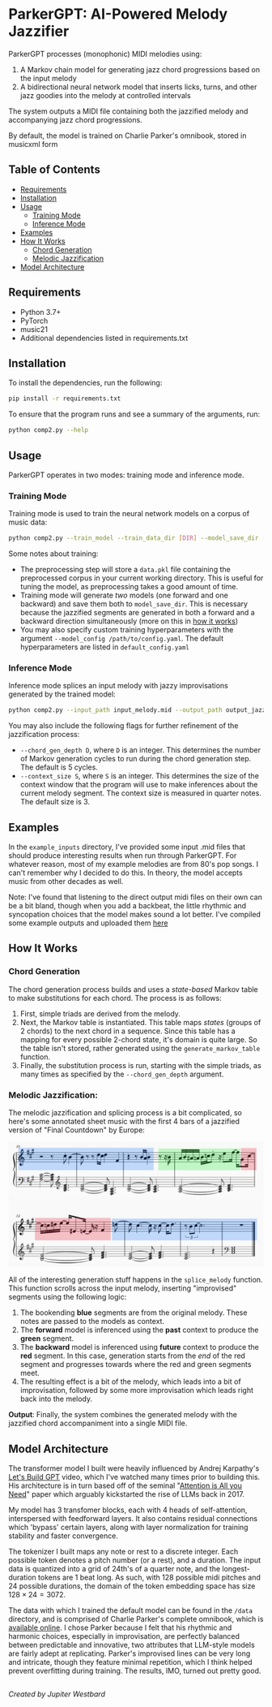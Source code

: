 # ParkerGPT: AI-Powered Melody Jazzifier

ParkerGPT processes (monophonic) MIDI melodies using:

1. A Markov chain model for generating jazz chord progressions based on the input melody
2. A bidirectional neural network model that inserts licks, turns, and other jazz goodies into the melody at controlled intervals

The system outputs a MIDI file containing both the jazzified melody and accompanying jazz chord progressions.

By default, the model is trained on Charlie Parker's omnibook, stored in musicxml form

## Table of Contents
- [Requirements](#requirements)
- [Installation](#installation)
- [Usage](#usage)
  - [Training Mode](#training-mode)
  - [Inference Mode](#inference-mode)
- [Examples](#examples)
- [How It Works](#how-it-works)
  - [Chord Generation](#chord-generation)
  - [Melodic Jazzification](#melodic-jazzification)
- [Model Architecture](#model-architecture)

## Requirements
- Python 3.7+
- PyTorch
- music21
- Additional dependencies listed in requirements.txt

## Installation

To install the dependencies, run the following:
```bash
pip install -r requirements.txt
```
To ensure that the program runs and see a summary of the arguments, run:
```bash
python comp2.py --help
```

## Usage

ParkerGPT operates in two modes: training mode and inference mode.

### Training Mode

Training mode is used to train the neural network models on a corpus of music data:

```bash
python comp2.py --train_model --train_data_dir [DIR] --model_save_dir [DIR]
```
Some notes about training:

- The preprocessing step will store a `data.pkl` file containing the preprocessed corpus in your current working directory. This is useful for tuning the model, as preprocessing takes a good amount of time.
- Training mode will generate *two* models (one forward and one backward) and save them both to `model_save_dir`. This is necessary because the jazzified segments are generated in both a forward and a backward direction simultaneously (more on this in [how it works](#melodic-jazzification))
- You may also specify custom training hyperparameters with the argument `--model_config /path/to/config.yaml`. The default hyperparameters are listed in `default_config.yaml`

### Inference Mode

Inference mode splices an input melody with jazzy improvisations generated by the trained model:

```bash
python comp2.py --input_path input_melody.mid --output_path output_jazz.mid
```

You may also include the following flags for further refinement of the jazzification process:

- `--chord_gen_depth D`, where `D` is an integer. This determines the number of Markov generation cycles to run during the chord generation step. The default is 5 cycles.
- `--context_size S`, where `S` is an integer. This determines the size of the context window that the program will use to make inferences about the current melody segment. The context size is measured in quarter notes. The default size is 3.

## Examples

In the `example_inputs` directory, I've provided some input .mid files that should produce interesting results when run through ParkerGPT. For whatever reason, most of my example melodies are from 80's pop songs. I can't remember why I decided to do this. In theory, the model accepts music from other decades as well.

Note: I've found that listening to the direct output midi files on their own can be a bit bland, though when you add a backbeat, the little rhythmic and syncopation choices that the model makes sound a lot better. I've compiled some example outputs and uploaded them [here](https://drive.google.com/drive/folders/1OKUX10wwXncgTr1WkMMdCYzAK4bcaMB8?usp=sharing)

## How It Works

### Chord Generation
The chord generation process builds and uses a *state-based* Markov table to make substitutions for each chord. The process is as follows:

1. First, simple triads are derived from the melody.
2. Next, the Markov table is instantiated. This table maps *states* (groups of 2 chords) to the next chord in a sequence. Since this table has a mapping for every possible 2-chord state, it's domain is quite large. So the table isn't stored, rather generated using the `generate_markov_table` function.
3. Finally, the substitution process is run, starting with the simple triads, as many times as specified by the `--chord_gen_depth` argument.

### Melodic Jazzification:
The melodic jazzification and splicing process is a bit complicated, so here's some annotated sheet music with the first 4 bars of a jazzified version of "Final Countdown" by Europe:

![image info](./splice.jpg)

All of the interesting generation stuff happens in the `splice_melody` function. This function scrolls across the input melody, inserting "improvised" segments using the following logic:

1. The bookending **blue** segments are from the original melody. These notes are passed to the models as context.
2. The **forward** model is inferenced using the **past** context to produce the **green** segment. 
3. The **backward** model is inferenced using **future** context to produce the **red** segment. In this case, generation starts from the *end* of the red segment and progresses towards where the red and green segments meet.
4. The resulting effect is a bit of the melody, which leads into a bit of improvisation, followed by some more improvisation which leads right back into the melody.

**Output**: Finally, the system combines the generated melody with the jazzified chord accompaniment into a single MIDI file.


## Model Architecture

The transformer model I built were heavily influenced by Andrej Karpathy's [Let's Build GPT](https://www.youtube.com/watch?v=kCc8FmEb1nY) video, which I've watched many times prior to building this. His architecture is in turn based off of the seminal "[Attention is All you Need](https://proceedings.neurips.cc/paper/2017/hash/3f5ee243547dee91fbd053c1c4a845aa-Abstract.html)" paper which arguably kickstarted the rise of LLMs back in 2017.

My model has 3 transfomer blocks, each with 4 heads of self-attention, interspersed with feedforward layers. It also contains residual connections which 'bypass' certain layers, along with layer normalization for training stability and faster convergence.

The tokenizer I built maps any note or rest to a discrete integer. Each possible token denotes a pitch number (or a rest), and a duration. The input data is quantized into a grid of 24th's of a quarter note, and the longest-duration tokens are 1 beat long. As such, with 128 possible midi pitches and 24 possible durations, the domain of the token embedding space has size $128 \times 24 = 3072$.

The data with which I trained the default model can be found in the `/data` directory, and is comprised of Charlie Parker's complete omnibook, which is [available online](https://homepages.loria.fr/evincent/omnibook/). I chose Parker because I felt that his rhythmic and harmonic choices, especially in improvisation, are perfectly balanced between predictable and innovative, two attributes that LLM-style models are fairly adept at replicating. Parker's improvised lines can be very long and intricate, though they feature minimal repetition, which I think helped prevent overfitting during training. The results, IMO, turned out pretty good.

##

*Created by Jupiter Westbard*
